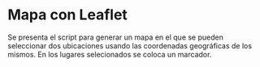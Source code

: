 # Mapa con Leaflet 

Se presenta el script para generar un mapa en el que se pueden seleccionar dos ubicaciones usando las coordenadas geográficas de los mismos. En los lugares selecionados se coloca un marcador.
